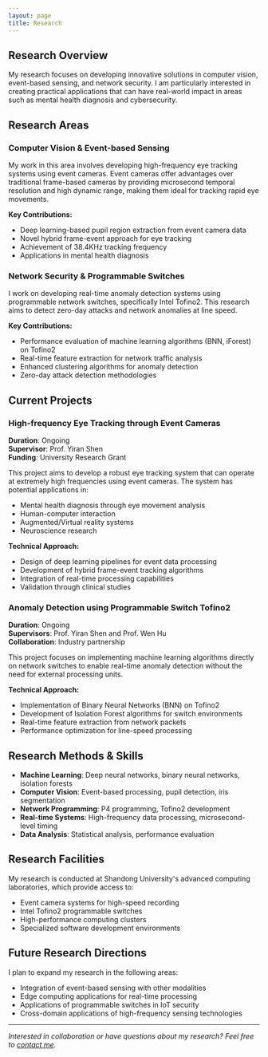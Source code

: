 ```yaml
---
layout: page
title: Research
---
```


## Research Overview

My research focuses on developing innovative solutions in computer vision, event-based sensing, and network security. I am particularly interested in creating practical applications that can have real-world impact in areas such as mental health diagnosis and cybersecurity.

## Research Areas

### Computer Vision & Event-based Sensing
My work in this area involves developing high-frequency eye tracking systems using event cameras. Event cameras offer advantages over traditional frame-based cameras by providing microsecond temporal resolution and high dynamic range, making them ideal for tracking rapid eye movements.

**Key Contributions:**
- Deep learning-based pupil region extraction from event camera data
- Novel hybrid frame-event approach for eye tracking
- Achievement of 38.4KHz tracking frequency
- Applications in mental health diagnosis

### Network Security & Programmable Switches  
I work on developing real-time anomaly detection systems using programmable network switches, specifically Intel Tofino2. This research aims to detect zero-day attacks and network anomalies at line speed.

**Key Contributions:**
- Performance evaluation of machine learning algorithms (BNN, iForest) on Tofino2
- Real-time feature extraction for network traffic analysis
- Enhanced clustering algorithms for anomaly detection
- Zero-day attack detection methodologies

## Current Projects

### High-frequency Eye Tracking through Event Cameras
**Duration**: Ongoing  
**Supervisor**: Prof. Yiran Shen  
**Funding**: University Research Grant

This project aims to develop a robust eye tracking system that can operate at extremely high frequencies using event cameras. The system has potential applications in:
- Mental health diagnosis through eye movement analysis
- Human-computer interaction
- Augmented/Virtual reality systems
- Neuroscience research

**Technical Approach:**
- Design of deep learning pipelines for event data processing
- Development of hybrid frame-event tracking algorithms
- Integration of real-time processing capabilities
- Validation through clinical studies

### Anomaly Detection using Programmable Switch Tofino2
**Duration**: Ongoing  
**Supervisors**: Prof. Yiran Shen and Prof. Wen Hu  
**Collaboration**: Industry partnership

This project focuses on implementing machine learning algorithms directly on network switches to enable real-time anomaly detection without the need for external processing units.

**Technical Approach:**
- Implementation of Binary Neural Networks (BNN) on Tofino2
- Development of Isolation Forest algorithms for switch environments
- Real-time feature extraction from network packets
- Performance optimization for line-speed processing

## Research Methods & Skills

- **Machine Learning**: Deep neural networks, binary neural networks, isolation forests
- **Computer Vision**: Event-based processing, pupil detection, iris segmentation
- **Network Programming**: P4 programming, Tofino2 development
- **Real-time Systems**: High-frequency data processing, microsecond-level timing
- **Data Analysis**: Statistical analysis, performance evaluation

## Research Facilities

My research is conducted at Shandong University's advanced computing laboratories, which provide access to:
- Event camera systems for high-speed recording
- Intel Tofino2 programmable switches
- High-performance computing clusters
- Specialized software development environments

## Future Research Directions

I plan to expand my research in the following areas:
- Integration of event-based sensing with other modalities
- Edge computing applications for real-time processing
- Applications of programmable switches in IoT security
- Cross-domain applications of high-frequency sensing technologies

---

*Interested in collaboration or have questions about my research? Feel free to [contact me](/about/#contact-information).*